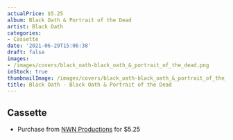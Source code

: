 ```yaml
---
actualPrice: $5.25
album: Black Oath & Portrait of the Dead
artist: Black Oath
categories:
- Cassette
date: '2021-06-29T15:06:38'
draft: false
images:
- /images/covers/black_oath-black_oath_&_portrait_of_the_dead.png
inStock: true
thumbnailImage: /images/covers/black_oath-black_oath_&_portrait_of_the_dead-thumb.png
title: Black Oath - Black Oath & Portrait of the Dead
---
```


## Cassette
* Purchase from [NWN Productions](http://shop.nwnprod.com/index.php?route=product/product&path=73&product_id=5463&sort=pd.name&order=ASC) for $5.25
